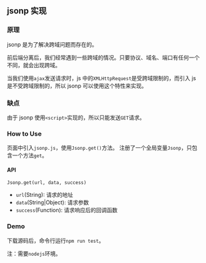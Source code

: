 ## jsonp 实现

### 原理
jsonp 是为了解决跨域问题而存在的。

前后端分离后，我们经常遇到一些跨域的情况。只要协议、域名、端口有任何一个不同，就会出现跨域。

当我们使用`ajax`发送请求时，js 中的`XMLHttpRequest`是受跨域限制的，而引入 js 是不受跨域限制的，所以 jsonp 可以使用这个特性来实现。

### 缺点
由于 jsonp 使用`<script>`实现的，所以只能发送`GET`请求。

### How to Use
页面中引入`jsonp.js`，使用`Jsonp.get()`方法。
注册了一个全局变量`Jsonp`，只包含一个方法`get`。

#### API
`Jsonp.get(url, data, success)`

* `url`(String): 请求的地址
* `data`(String|Object): 请求参数
* `success`(Function): 请求响应后的回调函数

### Demo
下载源码后，命令行运行`npm run test`。

注：需要`nodejs`环境。